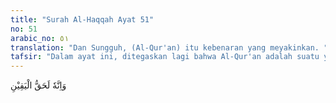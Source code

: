 ```yaml
---
title: "Surah Al-Haqqah Ayat 51"
no: 51
arabic_no: ٥١
translation: "Dan Sungguh, (Al-Qur'an) itu kebenaran yang meyakinkan. "
tafsir: "Dalam ayat ini, ditegaskan lagi bahwa Al-Qur'an adalah suatu yang benar dan nyata kebenarannya. Ia benar-benar berasal dari Tuhan semesta alam, bukan perkataan yang diada-adakan Muhammad."
---
```

وَاِنَّهٗ لَحَقُّ الْيَقِيْنِ 